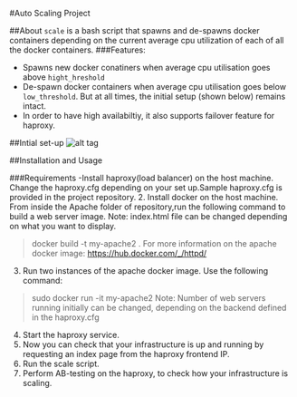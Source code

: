 #Auto Scaling Project

##About
`scale` is a bash script that spawns and de-spawns docker containers depending on the current average cpu utilization of each of all the docker containers.
###Features:
  - Spawns new docker conatiners when average cpu utilisation goes above `hight_hreshold`
  - De-spawn docker containers when average cpu utilisation goes below `low_threshold`. But at all times, the initial setup (shown below) remains intact.
  - In order to have high availabiltiy, it also supports failover feature for haproxy.

##Intial set-up
![alt tag](https://github.com/voley55/Auto-Scaling-Project/blob/master/AutoScale.png)

##Installation and Usage

###Requirements
-Install haproxy(load balancer) on the host machine. Change the haproxy.cfg depending on your set
up.Sample haproxy.cfg is provided in the project repository.
2. Install docker on the host machine. From inside the Apache folder of repository,run the following 
command to build a web server image.
Note: index.html file can be changed depending on what you want to display.
>docker build -t my-apache2 .
For more information on the apache docker image: https://hub.docker.com/_/httpd/
3. Run two instances of the apache docker image. Use the following command:
>sudo docker run -it my-apache2
Note: Number of web servers running initially can be changed, depending on the backend defined in the
haproxy.cfg
4. Start the haproxy service.
5. Now you can check that your infrastructure is up and running by requesting an index page from the
haproxy frontend IP.
6. Run the scale script.
7. Perform AB-testing on the haproxy, to check how your infrastructure is scaling.
